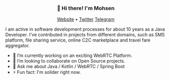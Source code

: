<h3 align="center">👋 Hi there! I'm Mohsen</h3>
<p align="center">
  <a href="https://mohsen.work">Website</a> •
  <a href="https://twitter.com/mohhsenk">Twitter</a>
    <a href="https://t.me/mohhsenk">Telegram</a>
</p>

I am active in software development processes for about 10 years as a Java Developer. 
I've contributed in projects from different domains, such as SMS platform, file sharing service, online C2C marketplace and travel fare aggregator.

- 🔭 I’m currently working on an exciting WebRTC Platform.
- 👯 I’m looking to collaborate on Open Source projects.
- 💬 Ask me about Java / Kotlin / WebRTC / Spring Boot 
- ⚡ Fun fact: I'm solider right now.



